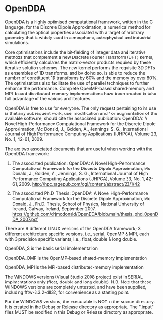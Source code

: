 # OpenDDA
OpenDDA is a highly optimised computational framework, written in the C language, for the Discrete Dipole Approximation, a numerical method for calculating the optical properties associated with a target of arbitrary geometry that is widely used in atmospheric, astrophysical and industrial simulations.

Core optimisations include the bit-fielding of integer data and iterative methods that complement a new Discrete Fourier Transform (DFT) kernel, which efficiently calculates the matrix-vector products required by these iterative solution schemes. The new kernel performs the requisite 3D DFTs as ensembles of 1D transforms, and by doing so, is able to reduce the number of constituent 1D transforms by 60% and the memory by over 80%. The optimisations also facilitate the use of parallel techniques to further enhance the performance. Complete OpenMP-based shared-memory and MPI-based distributed-memory implementations have been created to take full advantage of the various architectures.

OpenDDA is free to use for everyone. The only request pertaining to its use is that any subsequent work, use, modification and / or augmentation of the available software, should cite the associated publication: OpenDDA: A Novel High-Performance Computational Framework for the Discrete Dipole Approximation, Mc Donald, J., Golden, A., Jennings, S. G., International Journal of High Performance Computing Applications (IJHPCA), Volume 23, No. 1, 42-61, 2009.

The are two associated documents that are useful when working with the OpenDDA framework:

1. The associated publication:
OpenDDA: A Novel High-Performance Computational Framework for the Discrete Dipole Approximation, Mc Donald, J., Golden, A., Jennings, S. G., International Journal of High Performance Computing Applications (IJHPCA), Volume 23, No. 1, 42-61, 2009.
http://hpc.sagepub.com/cgi/content/abstract/23/1/42

2. The associated Ph.D. Thesis:
OpenDDA: A Novel High-Performance Computational Framework for the Discrete Dipole Approximation, Mc Donald, J., Ph.D. Thesis, School of Physics, National University of Ireland, Galway, Ireland, September 2007. https://github.com/drjmcdonald/OpenDDA/blob/main/thesis_phd_OpenDDA_2007.pdf

There are 9 different LINUX versions of the OpenDDA framework; 3 different architecture specific versions, i.e., serial, OpenMP & MPI, each with 3 precision specific variants, i.e., float, double & long double.

OpenDDA_S is the basic serial implementation

OpenDDA_OMP is the OpenMP-based shared-memory implementation

OpenDDA_MPI is the MPI-based distributed-memory implementation

The WINDOWS versions (Visual Studio 2008 project) exist in SERIAL implmentations only (float, double and long double). N.B. Note that these WINDOWS versions are completely untested, and have been supplied, including fftw-3.3.2-dll32, for convenience as a starting point.

For the WINDOWS versions, the executable is NOT in the source directory. It is created in the Debug or Release directory as appropriate. The ".input" files MUST be modified in this Debug or Release directory as appropriate.
